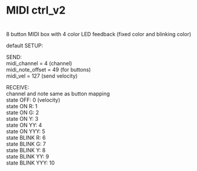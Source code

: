 # MIDI ctrl_v2
#

8 button MIDI box with 4 color LED feedback (fixed color and blinking color)

default SETUP:
 
 SEND:<br>
  midi_channel = 4         (channel)<br>
  midi_note_offset = 49    (for buttons)<br>
  midi_vel = 127           (send velocity)<br>
 
 RECEIVE:<br>
  channel and note same as button mapping<br>
   state      OFF:  0 (velocity)<br>
   state     ON R:  1<br>
   state     ON G:  2<br>
   state     ON Y:  3<br>
   state     ON YY: 4<br>
   state    ON YYY: 5<br>
   state BLINK   R: 6<br>
   state BLINK   G: 7<br>
   state BLINK   Y: 8<br>
   state BLINK  YY: 9<br>
   state BLINK YYY: 10<br>
 
